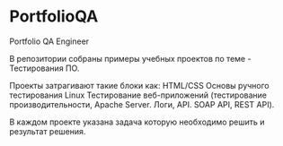 # PortfolioQA
Portfolio QA Engineer

В репозитории собраны примеры учебных проектов по теме - Тестирования ПО.

Проекты затрагивают такие блоки как:
HTML/CSS
Основы ручного тестирования
Linux
Тестирование веб-приложений (тестирование производительности, Apache Server. Логи, API. SOAP API, REST API).

В каждом проекте указана задача которую необходимо решить и результат решения. 
